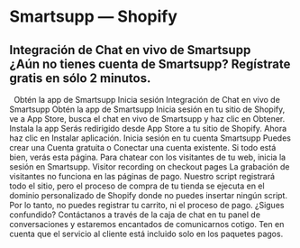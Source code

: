 # Smartsupp — Shopify
## Integración de Chat en vivo de Smartsupp ¿Aún no tienes cuenta de Smartsupp? Regístrate gratis en sólo 2 minutos.
  Obtén la app de Smartsupp Inicia sesión
Integración de Chat en vivo de Smartsupp
Obtén la app de Smartsupp
Inicia sesión en tu sitio de Shopify, ve a App Store, busca el chat en vivo de Smartsupp y haz clic en Obtener.
Instala la app
Serás redirigido desde App Store a tu sitio de Shopify. Ahora haz clic en Instalar aplicación.
Inicia sesión en tu cuenta Smartsupp
Puedes crear una Cuenta gratuita o Conectar una cuenta existente.
Si todo está bien, verás esta página.
Para chatear con los visitantes de tu web, inicia la sesión en Smartsupp.
Visitor recording on checkout pages
La grabación de visitantes no funciona en las páginas de pago.
Nuestro script registrará todo el sitio, pero el proceso de compra de tu tienda se ejecuta en el dominio personalizado de Shopify donde no puedes insertar ningún script. Por lo tanto, no puedes registrar tu carrito, ni el proceso de pago.
¿Sigues confundido? Contáctanos a través de la caja de chat en tu panel de conversaciones y estaremos encantados de comunicarnos cotigo. Ten en cuenta que el servicio al cliente está incluido solo en los paquetes pagos.

